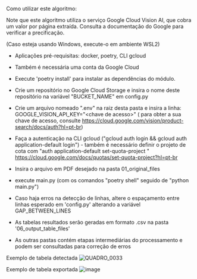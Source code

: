 Como utilizar este algoritmo:

Note que este algoritmo utiliza o serviço Google Cloud Vision AI, que cobra um valor por página extraída. Consulta a documentação do Google para verificar a precificação.

(Caso esteja usando Windows, execute-o em ambiente WSL2)

- Aplicações pré-requisitas: docker, poetry, CLI gcloud 
- Também é necessária uma conta da Google Cloud

- Execute 'poetry install' para instalar as dependências do módulo.
- Crie um repositório no Google Cloud Storage e insira o nome deste repositório na variável "BUCKET_NAME" em config.py
- Crie um arquivo nomeado ".env" na raiz desta pasta e insira a linha: GOOGLE_VISION_API_KEY="\<chave de acesso\>" ( para obter a sua chave de acesso, consulte https://cloud.google.com/vision/product-search/docs/auth?hl=pt-br)
- Faça a autenticação na CLI gcloud ("gcloud auth login && gcloud auth application-default login") - também é necessário definir o projeto de cota com "auth application-default set-quota-project <nome-do-projeto>" https://cloud.google.com/docs/quotas/set-quota-project?hl=pt-br
- Insira o arquivo em PDF desejado na pasta 01_original_files
- execute main.py (com os comandos "poetry shell" seguido de "python main.py")

- Caso haja erros na detecção de linhas, altere o espaçamento entre linhas esperado em 'config.py' alterando a variável GAP_BETWEEN_LINES

- As tabelas resultados serão geradas em formato .csv na pasta '06_output_table_files'
- As outras pastas contém etapas intermediárias do processamento e podem ser consultadas para correção de erros

Exemplo de tabela detectada
![QUADRO_0033](https://github.com/caio-donalisio/tcc/assets/58789818/de6a0ce0-d660-48a1-b420-3226de5f4c4a)

Exemplo de tabela exportada
![image](https://github.com/caio-donalisio/tcc/assets/58789818/63fb0786-365d-4a65-8433-3208f038cb1e)
